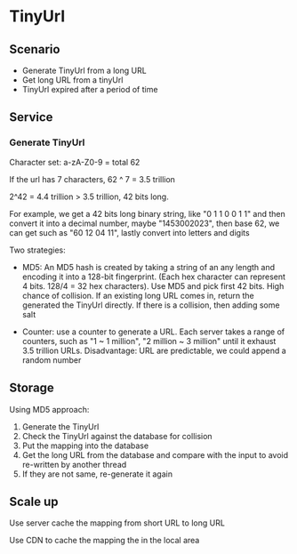 # TinyUrl

## Scenario

* Generate TinyUrl from a long URL
* Get long URL from a tinyUrl
* TinyUrl expired after a period of time

## Service

### Generate TinyUrl

Character set: a-zA-Z0-9 = total 62

If the url has 7 characters, 62 ^ 7 = 3.5 trillion

2^42 = 4.4 trillion > 3.5 trillion, 42 bits long.

For example, we get a 42 bits long binary string, like "0 1 1 0 0 1 1" and then convert it into a decimal number, maybe "1453002023", then base 62, we can get such as "60 12 04 11", lastly convert into letters and digits

Two strategies:

* MD5: An MD5 hash is created by taking a string of an any length and encoding it into a 128-bit fingerprint. (Each hex character can represent 4 bits. 128/4 = 32 hex characters). Use MD5 and pick first 42 bits. High chance of collision. If an existing long URL comes in, return the generated the TinyUrl directly. If there is a collision, then adding some salt

* Counter: use a counter to generate a URL. Each server takes a range of counters, such as "1 ~ 1 million", "2 million ~ 3 million" until it exhaust 3.5 trillion URLs. Disadvantage: URL are predictable, we could append a random number

## Storage

Using MD5 approach:

1. Generate the TinyUrl
1. Check the TinyUrl against the database for collision
1. Put the mapping into the database
1. Get the long URL from the database and compare with the input to avoid re-written by another thread
1. If they are not same, re-generate it again

## Scale up

Use server cache the mapping from short URL to long URL

Use CDN to cache the mapping the in the local area
